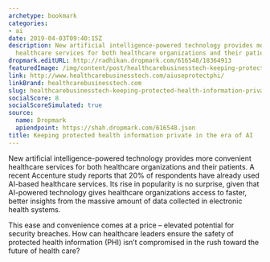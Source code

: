 ```yaml
---
archetype: bookmark
categories:
- ai
date: 2019-04-03T09:40:15Z
description: New artificial intelligence-powered technology provides more convenient
  healthcare services for both healthcare organizations and their patients.
dropmark.editURL: http://radhikan.dropmark.com/616548/18364913
featuredImage: /img/content/post/healthcarebusinesstech-keeping-protected-health-information-private-in-the-era-of-ai.jpg
link: http://www.healthcarebusinesstech.com/aiuseprotectphi/
linkBrand: healthcarebusinesstech.com
slug: healthcarebusinesstech-keeping-protected-health-information-private-in-the-era-of-ai
socialScore: 8
socialScoreSimulated: true
source:
  name: Dropmark
  apiendpoint: https://shah.dropmark.com/616548.json
title: Keeping protected health information private in the era of AI
---
```

New artificial intelligence-powered technology provides more convenient healthcare services for both healthcare organizations and their patients. A recent Accenture study reports that 20% of respondents have already used AI-based healthcare services. Its rise in popularity is no surprise, given that AI-powered technology gives healthcare organizations access to faster, better insights from the massive amount of data collected in electronic health systems.

This ease and convenience comes at a price – elevated potential for security breaches. How can healthcare leaders ensure the safety of protected health information (PHI) isn’t compromised in the rush toward the future of health care?

